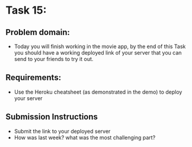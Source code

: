 # Task 15:

## Problem domain:
* Today you will finish working in the movie app, by the end of this Task you should have a working deployed link of your server that you can send to your friends to try it out.

## Requirements:
* Use the Heroku cheatsheet (as demonstrated in the demo) to deploy your server

## Submission Instructions
* Submit the link to your deployed server
* How was last week? what was the most challenging part?